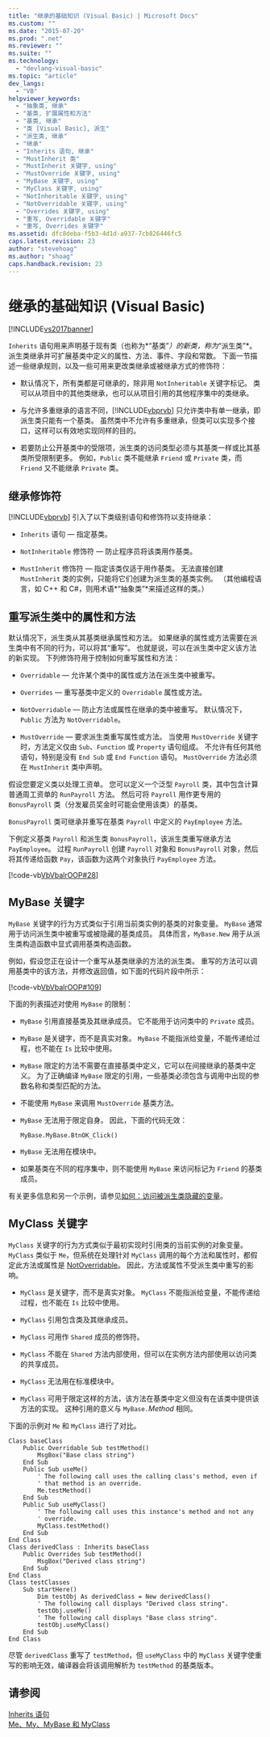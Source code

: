 ```yaml
---
title: "继承的基础知识 (Visual Basic) | Microsoft Docs"
ms.custom: ""
ms.date: "2015-07-20"
ms.prod: ".net"
ms.reviewer: ""
ms.suite: ""
ms.technology: 
  - "devlang-visual-basic"
ms.topic: "article"
dev_langs: 
  - "VB"
helpviewer_keywords: 
  - "抽象类, 继承"
  - "基类, 扩展属性和方法"
  - "基类, 继承"
  - "类 [Visual Basic], 派生"
  - "派生类, 继承"
  - "继承"
  - "Inherits 语句, 继承"
  - "MustInherit 类"
  - "MustInherit 关键字, using"
  - "MustOverride 关键字, using"
  - "MyBase 关键字, using"
  - "MyClass 关键字, using"
  - "NotInheritable 关键字, using"
  - "NotOverridable 关键字, using"
  - "Overrides 关键字, using"
  - "重写, Overridable 关键字"
  - "重写, Overrides 关键字"
ms.assetid: dfc8deba-f5b3-4d1d-a937-7cb826446fc5
caps.latest.revision: 23
author: "stevehoag"
ms.author: "shoag"
caps.handback.revision: 23
---
```

# 继承的基础知识 (Visual Basic)
[!INCLUDE[vs2017banner](../../../../visual-basic/includes/vs2017banner.md)]

`Inherits` 语句用来声明基于现有类（也称为*“基类”*）的新类，称为*“派生类”*。  派生类继承并可扩展基类中定义的属性、方法、事件、字段和常数。  下面一节描述一些继承规则，以及一些可用来更改类继承或被继承方式的修饰符：  
  
-   默认情况下，所有类都是可继承的，除非用 `NotInheritable` 关键字标记。  类可以从项目中的其他类继承，也可以从项目引用的其他程序集中的类继承。  
  
-   与允许多重继承的语言不同，[!INCLUDE[vbprvb](../../../../csharp/programming-guide/concepts/linq/includes/vbprvb-md.md)] 只允许类中有单一继承，即派生类只能有一个基类。  虽然类中不允许有多重继承，但类可以实现多个接口，这样可以有效地实现同样的目的。  
  
-   若要防止公开基类中的受限项，派生类的访问类型必须与其基类一样或比其基类所受限制更多。  例如，`Public` 类不能继承 `Friend` 或 `Private` 类，而 `Friend` 又不能继承 `Private` 类。  
  
## 继承修饰符  
 [!INCLUDE[vbprvb](../../../../csharp/programming-guide/concepts/linq/includes/vbprvb-md.md)] 引入了以下类级别语句和修饰符以支持继承：  
  
-   `Inherits` 语句 — 指定基类。  
  
-   `NotInheritable` 修饰符 — 防止程序员将该类用作基类。  
  
-   `MustInherit` 修饰符 — 指定该类仅适于用作基类。  无法直接创建 `MustInherit` 类的实例，只能将它们创建为派生类的基类实例。  （其他编程语言，如 C\+\+ 和 C\#，则用术语*“抽象类”*来描述这样的类。）  
  
## 重写派生类中的属性和方法  
 默认情况下，派生类从其基类继承属性和方法。  如果继承的属性或方法需要在派生类中有不同的行为，可以将其“重写”。  也就是说，可以在派生类中定义该方法的新实现。  下列修饰符用于控制如何重写属性和方法：  
  
-   `Overridable` — 允许某个类中的属性或方法在派生类中被重写。  
  
-   `Overrides` — 重写基类中定义的 `Overridable` 属性或方法。  
  
-   `NotOverridable` — 防止方法或属性在继承的类中被重写。  默认情况下，`Public` 方法为 `NotOverridable`。  
  
-   `MustOverride` — 要求派生类重写属性或方法。  当使用 `MustOverride` 关键字时，方法定义仅由 `Sub`、`Function` 或 `Property` 语句组成。  不允许有任何其他语句，特别是没有 `End Sub` 或 `End Function` 语句。  `MustOverride` 方法必须在 `MustInherit` 类中声明。  
  
 假设您要定义类以处理工资单。  您可以定义一个泛型 `Payroll` 类，其中包含计算普通周工资单的 `RunPayroll` 方法。  然后可将 `Payroll` 用作更专用的 `BonusPayroll` 类（分发雇员奖金时可能会使用该类）的基类。  
  
 `BonusPayroll` 类可继承并重写在基类 `Payroll` 中定义的 `PayEmployee` 方法。  
  
 下例定义基类 `Payroll` 和派生类 `BonusPayroll`，该派生类重写继承方法 `PayEmployee`。  过程 `RunPayroll` 创建 `Payroll` 对象和 `BonusPayroll` 对象，然后将其传递给函数 `Pay`，该函数为这两个对象执行 `PayEmployee` 方法。  
  
 [!code-vb[VbVbalrOOP#28](../../../../visual-basic/misc/codesnippet/visualbasic/VbVbalrOOP/OOP.vb#28)]  
  
## MyBase 关键字  
 `MyBase` 关键字的行为方式类似于引用当前类实例的基类的对象变量。  `MyBase` 通常用于访问派生类中被重写或被隐藏的基类成员。  具体而言，`MyBase.New` 用于从派生类构造函数中显式调用基类构造函数。  
  
 例如，假设您正在设计一个重写从基类继承的方法的派生类。  重写的方法可以调用基类中的该方法，并修改返回值，如下面的代码片段中所示：  
  
 [!code-vb[VbVbalrOOP#109](../../../../visual-basic/misc/codesnippet/visualbasic/VbVbalrOOP/OOP.vb#109)]  
  
 下面的列表描述对使用 `MyBase` 的限制：  
  
-   `MyBase` 引用直接基类及其继承成员。  它不能用于访问类中的 `Private` 成员。  
  
-   `MyBase` 是关键字，而不是真实对象。  `MyBase` 不能指派给变量，不能传递给过程，也不能在 `Is` 比较中使用。  
  
-   `MyBase` 限定的方法不需要在直接基类中定义，它可以在间接继承的基类中定义。  为了正确编译 `MyBase` 限定的引用，一些基类必须包含与调用中出现的参数名称和类型匹配的方法。  
  
-   不能使用 `MyBase` 来调用 `MustOverride` 基类方法。  
  
-   `MyBase` 无法用于限定自身。  因此，下面的代码无效：  
  
     `MyBase.MyBase.BtnOK_Click()`  
  
-   `MyBase` 无法用在模块中。  
  
-   如果基类在不同的程序集中，则不能使用 `MyBase` 来访问标记为 `Friend` 的基类成员。  
  
 有关更多信息和另一个示例，请参见[如何：访问被派生类隐藏的变量](../../../../visual-basic/programming-guide/language-features/declared-elements/how-to-access-a-variable-hidden-by-a-derived-class.md)。  
  
## MyClass 关键字  
 `MyClass` 关键字的行为方式类似于最初实现时引用类的当前实例的对象变量。  `MyClass` 类似于 `Me`，但系统在处理针对 `MyClass` 调用的每个方法和属性时，都假定此方法或属性是 [NotOverridable](../../../../visual-basic/language-reference/modifiers/notoverridable.md)。  因此，方法或属性不受派生类中重写的影响。  
  
-   `MyClass` 是关键字，而不是真实对象。  `MyClass` 不能指派给变量，不能传递给过程，也不能在 `Is` 比较中使用。  
  
-   `MyClass` 引用包含类及其继承成员。  
  
-   `MyClass` 可用作 `Shared` 成员的修饰符。  
  
-   `MyClass` 不能在 `Shared` 方法内部使用，但可以在实例方法内部使用以访问类的共享成员。  
  
-   `MyClass` 无法用在标准模块中。  
  
-   `MyClass` 可用于限定这样的方法，该方法在基类中定义但没有在该类中提供该方法的实现。  这种引用的意义与 `MyBase.`*Method* 相同。  
  
 下面的示例对 `Me` 和 `MyClass` 进行了对比。  
  
```  
Class baseClass  
    Public Overridable Sub testMethod()  
        MsgBox("Base class string")  
    End Sub  
    Public Sub useMe()  
        ' The following call uses the calling class's method, even if   
        ' that method is an override.  
        Me.testMethod()  
    End Sub  
    Public Sub useMyClass()  
        ' The following call uses this instance's method and not any  
        ' override.  
        MyClass.testMethod()  
    End Sub  
End Class  
Class derivedClass : Inherits baseClass  
    Public Overrides Sub testMethod()  
        MsgBox("Derived class string")  
    End Sub  
End Class  
Class testClasses  
    Sub startHere()  
        Dim testObj As derivedClass = New derivedClass()  
        ' The following call displays "Derived class string".  
        testObj.useMe()  
        ' The following call displays "Base class string".  
        testObj.useMyClass()  
    End Sub  
End Class  
```  
  
 尽管 `derivedClass` 重写了 `testMethod`，但 `useMyClass` 中的 `MyClass` 关键字使重写的影响无效，编译器会将该调用解析为 `testMethod` 的基类版本。  
  
## 请参阅  
 [Inherits 语句](../../../../visual-basic/language-reference/statements/inherits-statement.md)   
 [Me、My、MyBase 和 MyClass](../../../../visual-basic/programming-guide/program-structure/me-my-mybase-and-myclass.md)
